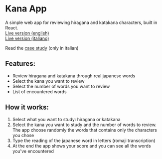 # Kana App

A simple web app for reviewing hiragana and katakana characters, built in React.  
[Live version (english)](https://federicaercole.github.io/kana-app/)  
[Live version (italiano)](https://hanamiblog.net/kana-app/)

Read the [case study](https://federicaercole.com/kana/) (only in italian)

## Features:
- Review hiragana and katakana through real japanese words
- Select the kana you want to review
- Select the number of words you want to review
- List of encountered words

## How it works:
1. Select what you want to study: hiragana or katakana
2. Select the kana you want to study and the number of words to review. The app choose randomly the words that contains only the characters you chose
3. Type the reading of the japanese word in letters (romaji transcription)
4. At the end the app shows your score and you can see all the words you've encountered